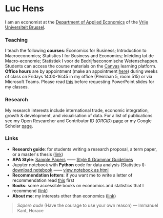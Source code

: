 # Luc Hens

I am an economist at the [Department of Applied Economics](https://www.vub.be/en/research/applied-economics#applied-economics) of the [Vrije Universiteit Brussel](http://www.vub.ac.be).
<!-- [Department of Applied Economics](http://research.vub.ac.be/applied-economics) -->

### Teaching
I teach the following **courses**: Economics for Business; Introduction to Macroeconomics; Statistics I for Business and Economics; Inleiding tot de Macro-economie; Statistiek I voor de Bedrijfseconomische Wetenschappen. Students can access the course materials on the [Canvas](https://canvas.vub.be/) learning platform. **Office hours** are by appointment (make an appointment [here](https://calendly.com/luc-hens/)) during weeks of class on Fridays 14:00-16:45 in my office (Pleinlaan 5, room 515) or via Microsoft Teams. Please read [this](https://www.wired.com/2003/09/ppt2/) before requesting PowerPoint slides for my classes.
        
### Research
My research interests include international trade, economic integration, growth &amp; development, and visualisation of data. For a list of publications see my Open Researcher and Contributor ID (*ORCID*) [page](https://orcid.org/0000-0003-4881-9317) or my Google Scholar [page](https://scholar.google.com/citations?user=x_S_UmwAAAAJ&hl=en).

### Links
* **Research guide**: for students writing a research proposal, a term paper, or a master's thesis ([link](guide.html))
* **APA Style**:  [Sample Papers](https://apastyle.apa.org/style-grammar-guidelines/paper-format/sample-papers)  &mdash;&mdash; [Style &amp; Grammar Guidelines](https://apastyle.apa.org/style-grammar-guidelines)
* Jupyter notebook with **Python** code for data analysis (Statistics I): [download notebook](Statistics-I-using-Python.ipynb) &mdash;&mdash; [view notebook as html](Statistics-I-using-Python.html) 
* **Recommendation letters**: if you want me to write a letter of recommendation read [this](recommendation.html) first 
* **Books**: some accessible books on economics and statistics that I recommend  ([link](book-recommendations.html))
* **About me**: my interests other than economics ([link](about-me.html))

> *Sapere aude* (Have the courage to use your own reason) &mdash; Immanuel Kant,  Horace
